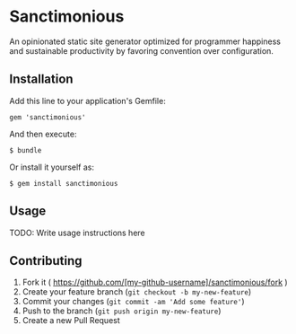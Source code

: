 # Sanctimonious

An opinionated static site generator optimized for programmer happiness and sustainable productivity by favoring convention over configuration.

## Installation

Add this line to your application's Gemfile:

    gem 'sanctimonious'

And then execute:

    $ bundle

Or install it yourself as:

    $ gem install sanctimonious

## Usage

TODO: Write usage instructions here

## Contributing

1. Fork it ( https://github.com/[my-github-username]/sanctimonious/fork )
2. Create your feature branch (`git checkout -b my-new-feature`)
3. Commit your changes (`git commit -am 'Add some feature'`)
4. Push to the branch (`git push origin my-new-feature`)
5. Create a new Pull Request

